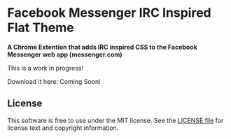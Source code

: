 # Facebook Messenger IRC Inspired Flat Theme

**A Chrome Extention that adds IRC inspired CSS to the Facebook Messenger web app (messenger.com)**

This is a work in progress! 

Download it here: Coming Soon!

## License

This software is free to use under the MIT license.
See the [LICENSE file](./LICENSE.md) for license text and copyright information.

